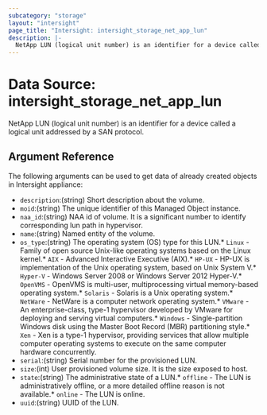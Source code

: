 ```yaml
---
subcategory: "storage"
layout: "intersight"
page_title: "Intersight: intersight_storage_net_app_lun"
description: |-
  NetApp LUN (logical unit number) is an identifier for a device called a logical unit addressed by a SAN protocol.
---
```


# Data Source: intersight_storage_net_app_lun
NetApp LUN (logical unit number) is an identifier for a device called a logical unit addressed by a SAN protocol.
## Argument Reference
The following arguments can be used to get data of already created objects in Intersight appliance:
* `description`:(string) Short description about the volume. 
* `moid`:(string) The unique identifier of this Managed Object instance. 
* `naa_id`:(string) NAA id of volume. It is a significant number to identify corresponding lun path in hypervisor. 
* `name`:(string) Named entity of the volume. 
* `os_type`:(string) The operating system (OS) type for this LUN.* `Linux` - Family of open source Unix-like operating systems based on the Linux kernel.* `AIX` - Advanced Interactive Executive (AIX).* `HP-UX` - HP-UX is implementation of the Unix operating system, based on Unix System V.* `Hyper-V` - Windows Server 2008 or Windows Server 2012 Hyper-V.* `OpenVMS` - OpenVMS is multi-user, multiprocessing virtual memory-based operating system.* `Solaris` - Solaris is a Unix operating system.* `NetWare` - NetWare is a computer network operating system.* `VMware` - An enterprise-class, type-1 hypervisor developed by VMware for deploying and serving virtual computers.* `Windows` - Single-partition Windows disk using the Master Boot Record (MBR) partitioning style.* `Xen` - Xen is a type-1 hypervisor, providing services that allow multiple computer operating systems to execute on the same computer hardware concurrently. 
* `serial`:(string) Serial number for the provisioned LUN. 
* `size`:(int) User provisioned volume size. It is the size exposed to host. 
* `state`:(string) The administrative state of a LUN.* `offline` - The LUN is administratively offline, or a more detailed offline reason is not available.* `online` - The LUN is online. 
* `uuid`:(string) UUID of the LUN. 
